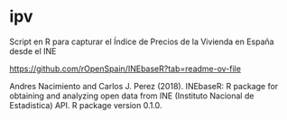 # ipv
Script en R para capturar el Índice de Precios de la Vivienda en España desde el INE

https://github.com/rOpenSpain/INEbaseR?tab=readme-ov-file

Andres Nacimiento and Carlos J. Perez (2018). INEbaseR: R package for obtaining and analyzing open data from
INE (Instituto Nacional de Estadistica) API. R package version 0.1.0.
